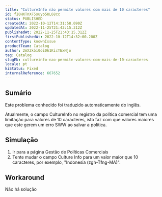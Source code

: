 ```yaml
---
title: "CultureInfo não permite valores com mais de 10 caracteres"
id: fI0HXTnXF5suyo5UL68cc
status: PUBLISHED
createdAt: 2022-10-12T14:31:58.090Z
updatedAt: 2022-11-25T21:43:15.312Z
publishedAt: 2022-11-25T21:43:15.312Z
firstPublishedAt: 2022-10-12T14:32:00.200Z
contentType: knownIssue
productTeam: Catalog
author: 2mXZkbi0oi061KicTExNjo
tag: Catalog
slugEN: cultureinfo-nao-permite-valores-com-mais-de-10-caracteres
locale: pt
kiStatus: Fixed
internalReference: 667652
---
```


## Sumário

<div class="alert alert-info">
  <p>Este problema conhecido foi traduzido automaticamente do inglês.</p>
</div>


Atualmente, o campo CultureInfo no registro da política comercial tem uma limitação para valores de 10 caracteres, isto faz com que valores maiores que este gerem um erro SWW ao salvar a política.



## Simulação



1. Ir para a página Gestão de Políticas Comerciais
2. Tente mudar o campo Culture Info para um valor maior que 10 caracteres, por exemplo, "Indonesia (zgh-Tfng-MA)".



## Workaround


Não há solução


